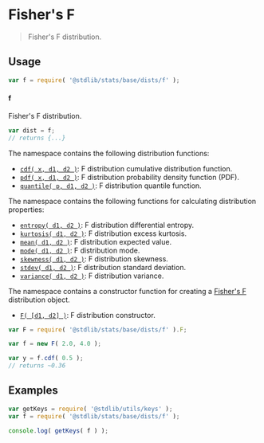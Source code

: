 <!--

@license Apache-2.0

Copyright (c) 2018 The Stdlib Authors.

Licensed under the Apache License, Version 2.0 (the "License");
you may not use this file except in compliance with the License.
You may obtain a copy of the License at

   http://www.apache.org/licenses/LICENSE-2.0

Unless required by applicable law or agreed to in writing, software
distributed under the License is distributed on an "AS IS" BASIS,
WITHOUT WARRANTIES OR CONDITIONS OF ANY KIND, either express or implied.
See the License for the specific language governing permissions and
limitations under the License.

-->

# Fisher's F

> Fisher's F distribution.

<section class="usage">

## Usage

```javascript
var f = require( '@stdlib/stats/base/dists/f' );
```

#### f

Fisher's F distribution.

```javascript
var dist = f;
// returns {...}
```

The namespace contains the following distribution functions:

<!-- <toc pattern="*+(cdf|pdf|mgf|quantile)*"> -->

<div class="namespace-toc">

-   <span class="signature">[`cdf( x, d1, d2 )`][@stdlib/stats/base/dists/f/cdf]</span><span class="delimiter">: </span><span class="description">F distribution cumulative distribution function.</span>
-   <span class="signature">[`pdf( x, d1, d2 )`][@stdlib/stats/base/dists/f/pdf]</span><span class="delimiter">: </span><span class="description">F distribution probability density function (PDF).</span>
-   <span class="signature">[`quantile( p, d1, d2 )`][@stdlib/stats/base/dists/f/quantile]</span><span class="delimiter">: </span><span class="description">F distribution quantile function.</span>

</div>

<!-- </toc> -->

The namespace contains the following functions for calculating distribution properties:

<!-- <toc pattern="*+(entropy|kurtosis|mean|median|mode|skewness|stdev|variance)*"> -->

<div class="namespace-toc">

-   <span class="signature">[`entropy( d1, d2 )`][@stdlib/stats/base/dists/f/entropy]</span><span class="delimiter">: </span><span class="description">F distribution differential entropy.</span>
-   <span class="signature">[`kurtosis( d1, d2 )`][@stdlib/stats/base/dists/f/kurtosis]</span><span class="delimiter">: </span><span class="description">F distribution excess kurtosis.</span>
-   <span class="signature">[`mean( d1, d2 )`][@stdlib/stats/base/dists/f/mean]</span><span class="delimiter">: </span><span class="description">F distribution expected value.</span>
-   <span class="signature">[`mode( d1, d2 )`][@stdlib/stats/base/dists/f/mode]</span><span class="delimiter">: </span><span class="description">F distribution mode.</span>
-   <span class="signature">[`skewness( d1, d2 )`][@stdlib/stats/base/dists/f/skewness]</span><span class="delimiter">: </span><span class="description">F distribution skewness.</span>
-   <span class="signature">[`stdev( d1, d2 )`][@stdlib/stats/base/dists/f/stdev]</span><span class="delimiter">: </span><span class="description">F distribution standard deviation.</span>
-   <span class="signature">[`variance( d1, d2 )`][@stdlib/stats/base/dists/f/variance]</span><span class="delimiter">: </span><span class="description">F distribution variance.</span>

</div>

<!-- </toc> -->

The namespace contains a constructor function for creating a [Fisher's F][f-distribution] distribution object.

<!-- <toc pattern="*ctor*"> -->

<div class="namespace-toc">

-   <span class="signature">[`F( [d1, d2] )`][@stdlib/stats/base/dists/f/ctor]</span><span class="delimiter">: </span><span class="description">F distribution constructor.</span>

</div>

<!-- </toc> -->

```javascript
var F = require( '@stdlib/stats/base/dists/f' ).F;

var f = new F( 2.0, 4.0 );

var y = f.cdf( 0.5 );
// returns ~0.36
```

</section>

<!-- /.usage -->

<section class="examples">

## Examples

<!-- TODO: better examples -->

<!-- eslint no-undef: "error" -->

```javascript
var getKeys = require( '@stdlib/utils/keys' );
var f = require( '@stdlib/stats/base/dists/f' );

console.log( getKeys( f ) );
```

</section>

<!-- /.examples -->

<section class="links">

[f-distribution]: https://en.wikipedia.org/wiki/F_distribution

<!-- <toc-links> -->

[@stdlib/stats/base/dists/f/ctor]: https://github.com/stdlib-js/stdlib/tree/develop/lib/node_modules/%40stdlib/stats/base/dists/f/ctor

[@stdlib/stats/base/dists/f/entropy]: https://github.com/stdlib-js/stdlib/tree/develop/lib/node_modules/%40stdlib/stats/base/dists/f/entropy

[@stdlib/stats/base/dists/f/kurtosis]: https://github.com/stdlib-js/stdlib/tree/develop/lib/node_modules/%40stdlib/stats/base/dists/f/kurtosis

[@stdlib/stats/base/dists/f/mean]: https://github.com/stdlib-js/stdlib/tree/develop/lib/node_modules/%40stdlib/stats/base/dists/f/mean

[@stdlib/stats/base/dists/f/mode]: https://github.com/stdlib-js/stdlib/tree/develop/lib/node_modules/%40stdlib/stats/base/dists/f/mode

[@stdlib/stats/base/dists/f/skewness]: https://github.com/stdlib-js/stdlib/tree/develop/lib/node_modules/%40stdlib/stats/base/dists/f/skewness

[@stdlib/stats/base/dists/f/stdev]: https://github.com/stdlib-js/stdlib/tree/develop/lib/node_modules/%40stdlib/stats/base/dists/f/stdev

[@stdlib/stats/base/dists/f/variance]: https://github.com/stdlib-js/stdlib/tree/develop/lib/node_modules/%40stdlib/stats/base/dists/f/variance

[@stdlib/stats/base/dists/f/cdf]: https://github.com/stdlib-js/stdlib/tree/develop/lib/node_modules/%40stdlib/stats/base/dists/f/cdf

[@stdlib/stats/base/dists/f/pdf]: https://github.com/stdlib-js/stdlib/tree/develop/lib/node_modules/%40stdlib/stats/base/dists/f/pdf

[@stdlib/stats/base/dists/f/quantile]: https://github.com/stdlib-js/stdlib/tree/develop/lib/node_modules/%40stdlib/stats/base/dists/f/quantile

<!-- </toc-links> -->

</section>

<!-- /.links -->
